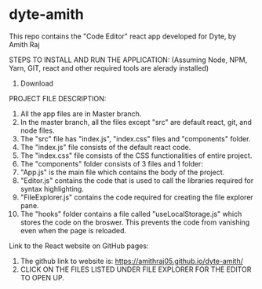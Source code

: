 # dyte-amith
This repo contains the "Code Editor" react app developed for Dyte, by Amith Raj

STEPS TO INSTALL AND RUN THE APPLICATION:
(Assuming Node, NPM, Yarn, GIT, react and other required tools are alerady installed)
1. Download 


PROJECT FILE DESCRIPTION:
1. All the app files are in Master branch.
2. In the master branch, all the files except "src" are default react, git, and node files.
3. The "src" file has "index.js", "index.css" files and "components" folder.
4. The "index.js" file consists of the default react code.
5. The "index.css" file consists of the CSS functionalities of entire project.
6. The "components" folder consists of 3 files and 1 folder:
7. "App.js" is the main file which contains the body of the project.
8. "Editor.js" contains the code that is used to call the libraries required for syntax highlighting.
9. "FileExplorer.js" contains the code required for creating the file explorer pane.
10. The "hooks" folder contains a file called "useLocalStorage.js" which stores the code on the broswer. This prevents the code from vanishing even when the page is reloaded.

Link to the React website on GitHub pages: 
1. The github link to website is: https://amithraj05.github.io/dyte-amith/
2. CLICK ON THE FILES LISTED UNDER FILE EXPLORER FOR THE EDITOR TO OPEN UP.

